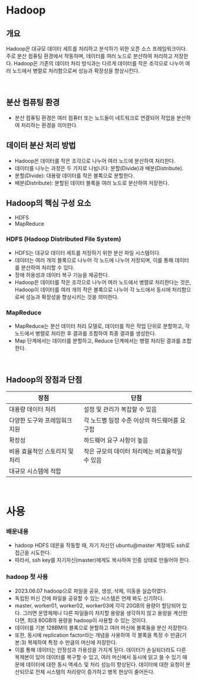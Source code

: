 # Hadoop

## 개요
Hadoop은 대규모 데이터 세트를 처리하고 분석하기 위한 오픈 소스 프레임워크이다. 주로 분산 컴퓨팅 환경에서 작동하며, 데이터를 여러 노드로 분산하여 처리하고 저장한다. Hadoop은 기존의 데이터 처리 방식과는 다르게 데이터를 작은 조각으로 나누어 여러 노드에서 병렬로 처리함으로써 성능과 확장성을 향상시킨다.

<br>

## 분산 컴퓨팅 환경
- 분산 컴퓨팅 환경은 여러 컴퓨터 또는 노드들이 네트워크로 연결되어 작업을 분산하여 처리하는 환경을 의미한다.

## 데이터 분산 처리 방법
- Hadoop은 데이터를 작은 조각으로 나누어 여러 노드에 분산하여 처리한다.
- 데이터를 나누는 과정은 두 가지로 나뉩니다: 분할(Divide)과 배분(Distribute).
- 분할(Divide): 대용량 데이터를 작은 블록으로 분할한다.
- 배분(Distribute): 분할된 데이터 블록을 여러 노드로 분산하여 저장한다.

## Hadoop의 핵심 구성 요소
 - HDFS
 - MapReduce

### HDFS (Hadoop Distributed File System)
- HDFS는 대규모 데이터 세트를 저장하기 위한 분산 파일 시스템이다.
- 데이터는 여러 개의 블록으로 나누어 각 노드에 나누어 저장되며, 이를 통해 데이터를 분산하여 처리할 수 있다.
- 장애 허용성과 데이터 복구 기능을 제공한다.
- Hadoop은 데이터를 작은 조각으로 나누어 여러 노드에서 병렬로 처리한다는 것은, Hadoop이 데이터를 여러 개의 작은 블록으로 나누어 각 노드에서 동시에 처리함으로써 성능과 확장성을 향상시키는 것을 의미한다.

### MapReduce
- MapReduce는 분산 데이터 처리 모델로, 데이터를 작은 작업 단위로 분할하고, 각 노드에서 병렬로 처리한 후 결과를 조합하여 최종 결과를 생성한다.
- Map 단계에서는 데이터를 분할하고, Reduce 단계에서는 병렬 처리된 결과를 조합한다.

<br>

## Hadoop의 장점과 단점

| 장점                            | 단점                                          |
|---------------------------------|-----------------------------------------------|
| 대용량 데이터 처리              | 설정 및 관리가 복잡할 수 있음                 |
| 다양한 도구와 프레임워크 지원 | 각 노드별 일정 수준 이상의 하드웨어를 요구함    |
| 확장성                          | 하드웨어 요구 사항이 높음                      |
| 비용 효율적인 스토리지 및 처리 | 작은 규모의 데이터 처리에는 비효율적일 수 있음 |
| 대규모 시스템에 적합            |                                               |

<br>

# 사용

### 배운내용
- hadoop HDFS 데몬을 작동할 때, 자기 자신인 ubuntu@master 계정에도 ssh로 접근을 시도한다.
- 따라서, ssh key를 자기자신(master)에게도 복사하여 인증 상태로 만들어야 한다.

### hadoop 첫 사용
- 2023.06.07 hadoop으로 파일을 공유, 생성, 삭제, 이동을 실습하였다. 
- 독립된 머신 간에 파일을 공유할 수 있는 시스템은 언제 봐도 신기하다. 
- master, worker01, worker02, worker03에 각각 20GB의 용량이 할당되어 있다. 그러면 운영체제나 다른 파일들이 차지할 용량을 생각하지 않고 용량을 계산한다면, 최대 80GB의 용량을 hadoop이 사용할 수 있는 것이다.
- 데이터를 기본 128BM의 블록으로 분할하고 여러 머신에 블록들을 분산 저장한다. 
- 또한, 동시에 replication factor라는 개념을 사용하여 각 블록을 특정 수 만큼(기본:3) 복제하여 특정 수 만큼의 머신에 저장한다.
- 이를 통해 데이터는 안정성과 가용성을 가지게 된다. 데이터가 손실되더라도 다른 복제본이 있어 데이터를 복구할 수 있고, 여러 머신에서 동시에 읽고 쓸 수 있기 때문에 데이터에 대한 동시 액세스 및 처리 성능이 향상된다. 데이터에 대한 요청이 분산되므로 전체 시스템의 처리량이 증가하고 병목 현상이 줄어든다.